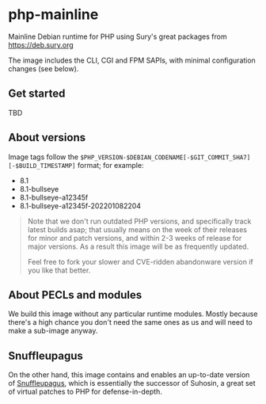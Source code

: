 # php-mainline

Mainline Debian runtime for PHP using Sury's great packages from https://deb.sury.org

The image includes the CLI, CGI and FPM SAPIs, with minimal configuration changes (see below).

## Get started

TBD

## About versions

Image tags follow the `$PHP_VERSION-$DEBIAN_CODENAME[-$GIT_COMMIT_SHA7][-$BUILD_TIMESTAMP]` format; for example:

- 8.1
- 8.1-bullseye
- 8.1-bullseye-a12345f
- 8.1-bullseye-a12345f-202201082204

> Note that we don't run outdated PHP versions, and specifically track latest builds asap; that usually means on the
> week of their releases for minor and patch versions, and within 2-3 weeks of release for major versions. As a result
> this image will be as frequently updated.
>
> Feel free to fork your slower and CVE-ridden abandonware version if you like that better.

## About PECLs and modules

We build this image without any particular runtime modules. Mostly because there's a high chance you don't need the same
ones as us and will need to make a sub-image anyway.

## Snuffleupagus

On the other hand, this image contains and enables an up-to-date version
of [Snuffleupagus](https://github.com/jvoisin/snuffleupagus), which is essentially the successor of Suhosin, a
great set of virtual patches to PHP for defense-in-depth.
